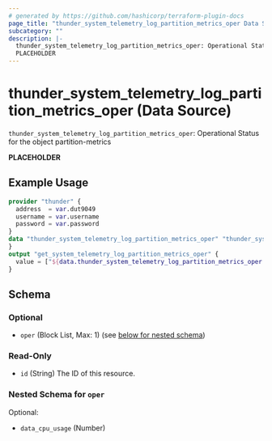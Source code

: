 ```yaml
---
# generated by https://github.com/hashicorp/terraform-plugin-docs
page_title: "thunder_system_telemetry_log_partition_metrics_oper Data Source - terraform-provider-thunder"
subcategory: ""
description: |-
  thunder_system_telemetry_log_partition_metrics_oper: Operational Status for the object partition-metrics
  PLACEHOLDER
---
```


# thunder_system_telemetry_log_partition_metrics_oper (Data Source)

`thunder_system_telemetry_log_partition_metrics_oper`: Operational Status for the object partition-metrics

__PLACEHOLDER__

## Example Usage

```terraform
provider "thunder" {
  address  = var.dut9049
  username = var.username
  password = var.password
}
data "thunder_system_telemetry_log_partition_metrics_oper" "thunder_system_telemetry_log_partition_metrics_oper" {
}
output "get_system_telemetry_log_partition_metrics_oper" {
  value = ["${data.thunder_system_telemetry_log_partition_metrics_oper.thunder_system_telemetry_log_partition_metrics_oper}"]
}
```

<!-- schema generated by tfplugindocs -->
## Schema

### Optional

- `oper` (Block List, Max: 1) (see [below for nested schema](#nestedblock--oper))

### Read-Only

- `id` (String) The ID of this resource.

<a id="nestedblock--oper"></a>
### Nested Schema for `oper`

Optional:

- `data_cpu_usage` (Number)


